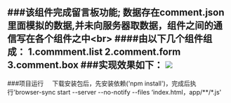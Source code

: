 ###该组件完成留言板功能;
    数据存在comment.json里面模拟的数据,并未向服务器取数据，组件之间的通信写在各个组件之中\<br>
####由以下几个组件组成：
    1.commment.list
    2.comment.form 
    3.comment.box
###实现效果如下：
![](https://github.com/souldjl/react_demo/raw/master/1.png)
-----
###项目运行    
        下载安装包后，先安装依赖('npm install')，完成后执行'browser-sync start --server --no-notify --files ‘index.html，app/**/*.js' 

